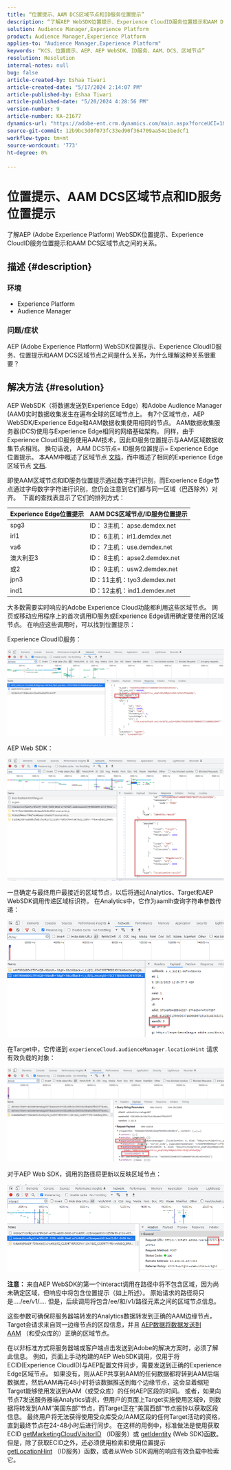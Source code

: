 ```yaml
---
title: “位置提示、AAM DCS区域节点和ID服务位置提示”
description: “了解AEP WebSDK位置提示、Experience CloudID服务位置提示和AAM DCS区域节点。”
solution: Audience Manager,Experience Platform
product: Audience Manager,Experience Platform
applies-to: "Audience Manager,Experience Platform"
keywords: “KCS、位置提示、AEP、AEP WebSDK、ID服务、AAM、DCS、区域节点”
resolution: Resolution
internal-notes: null
bug: false
article-created-by: Eshaa Tiwari
article-created-date: "5/17/2024 2:14:07 PM"
article-published-by: Eshaa Tiwari
article-published-date: "5/20/2024 4:28:56 PM"
version-number: 9
article-number: KA-21677
dynamics-url: "https://adobe-ent.crm.dynamics.com/main.aspx?forceUCI=1&pagetype=entityrecord&etn=knowledgearticle&id=1ae7f2b3-5714-ef11-9f89-000d3a5c0892"
source-git-commit: 12b9bc3d0f073fc33ed90f364709aa54c1bedcf1
workflow-type: tm+mt
source-wordcount: '773'
ht-degree: 0%

---
```


# 位置提示、AAM DCS区域节点和ID服务位置提示


了解AEP (Adobe Experience Platform) WebSDK位置提示、Experience CloudID服务位置提示和AAM DCS区域节点之间的关系。

## 描述 {#description}


### <b>环境</b>

- Experience Platform
- Audience Manager


### 问题/症状

AEP (Adobe Experience Platform) WebSDK位置提示、Experience CloudID服务、位置提示和AAM DCS区域节点之间是什么关系，为什么理解这种关系很重要？


## 解决方法 {#resolution}


AEP WebSDK（将数据发送到Experience Edge）和Adobe Audience Manager (AAM)实时数据收集发生在遍布全球的区域节点上。 有7个区域节点，AEP WebSDK/Experience Edge和AAM数据收集使用相同的节点。 AAM数据收集服务器(DCS)使用与Experience Edge相同的网络基础架构。 同样，由于Experience CloudID服务使用AAM技术，因此ID服务位置提示与AAM区域数据收集节点相同。 换句话说， AAM DCS节点= ID服务位置提示= Experience Edge位置提示。 本AAM中概述了区域节点 [文档](https://experienceleague.adobe.com/docs/audience-manager/user-guide/api-and-sdk-code/dcs/dcs-api-reference/dcs-regions.html?lang=en)，而中概述了相同的Experience Edge区域节点 [文档](https://experienceleague.adobe.com/docs/experience-platform/edge-network-server-api/location-hints.html?lang=en).

即使AAM区域节点和ID服务位置提示通过数字进行识别，而Experience Edge节点通过字母数字字符进行识别，您仍会注意到它们都与同一区域（巴西除外）对齐。  下面的查找表显示了它们的排列方式：


| Experience Edge位置提示 | AAM DCS区域节点/ID服务位置提示 |
| --- | --- |
| spg3 | ID： 3主机： apse.demdex.net |
| irl1 | ID： 6主机： irl1.demdex.net |
| va6 | ID： 7主机： use.demdex.net |
| 澳大利亚3 | ID： 8主机： apse2.demdex.net |
| 或2 | ID： 9主机： usw2.demdex.net |
| jpn3 | ID：11主机：tyo3.demdex.net |
| ind1 | ID：12主机：ind1.demdex.net |


大多数需要实时响应的Adobe Experience Cloud功能都利用这些区域节点。 网页或移动应用程序上的首次调用ID服务或Experience Edge调用确定要使用的区域节点。 在响应这些调用时，可以找到位置提示：

Experience CloudID服务：

![](assets/e80a1235-77bf-ed11-83ff-6045bd006239.png)



AEP Web SDK：

![](assets/8f50cbb3-75bf-ed11-83ff-6045bd006239.png)

一旦确定与最终用户最接近的区域节点，以后将通过Analytics、Target和AEP WebSDK调用传递区域标识符。 在Analytics中，它作为aamlh查询字符串参数传递：

![](assets/33af14ff-77bf-ed11-83ff-6045bd006239.png)

在Target中，它传递到 `experienceCloud.audienceManager.locationHint` 请求有效负载的对象：

![](assets/dce94437-78bf-ed11-83ff-6045bd006239.png)

对于AEP Web SDK，调用的路径将更新以反映区域节点：

![](assets/8245a050-79bf-ed11-83ff-6045bd006239.png)

<b>注意： </b>来自AEP WebSDK的第一个interact调用在路径中将不包含区域，因为尚未确定区域，但响应中将包含位置提示（如上所述）。 原始请求的路径将只是..../ee/v1/.... 但是，后续调用将包含/ee/和/v1/路径元素之间的区域节点信息。

这些参数可确保将服务器端转发的Analytics数据转发到正确的AAM边缘节点，Target会请求来自同一边缘节点的区段信息，并且 [AEP数据将数据发送到AAM](https://experienceleague.adobe.com/docs/audience-manager/user-guide/implementation-integration-guides/integration-experience-platform/aam-aep-audience-sharing.html?lang=en) （和受众库的）正确的区域节点。

在以非标准方式将服务器端或客户端点击发送到Adobe的解决方案时，必须了解此信息。 例如，页面上手动构建的AEP WebSDK调用，仅用于将ECID(Experience CloudID)与AEP配置文件同步，需要发送到正确的Experience Edge区域节点。 如果没有，则从AEP共享到AAM的任何数据都将转到AAM后端数据库，然后AAM再花48小时将该数据推送到每个边缘节点，这会显着缩短Target能够使用发送到AAM（或受众库）的任何AEP区段的时间。 或者，如果向节点7发送服务器端Analytics请求，但用户的页面上Target实施使用区域9，则数据将转发到AAM“美国东部”节点，而Target正在“美国西部”节点振铃以获取区段信息。 最终用户将无法获得使用受众库受众/AAM区段的任何Target活动的资格，直到最终节点在24-48小时后进行同步。 在这样的用例中，标准做法是使用获取ECID [getMarketingCloudVisitorID](https://experienceleague.adobe.com/docs/id-service/using/id-service-api/methods/getmcvid.html?lang=en) （ID服务）或 [getIdentity](https://experienceleague.adobe.com/docs/experience-platform/edge/extension/accessing-the-ecid.html?lang=en) (Web SDK)函数。 但是，除了获取ECID之外，还必须使用检索和使用位置提示 [getLocationHint](https://experienceleague.adobe.com/docs/id-service/using/id-service-api/methods/getlocationhint.html?lang=en) （ID服务）函数，或者从Web SDK调用的响应有效负载中检索它。








